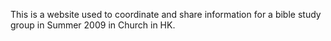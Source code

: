 This is a website used to coordinate and share information for a bible study group in Summer 2009 in Church in HK.
